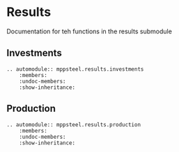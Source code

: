 # Results

Documentation for teh functions in the results submodule

## Investments

```{eval-rst}
.. automodule:: mppsteel.results.investments
    :members:
    :undoc-members:
    :show-inheritance:
```

## Production

```{eval-rst}
.. automodule:: mppsteel.results.production
    :members:
    :undoc-members:
    :show-inheritance:
```
